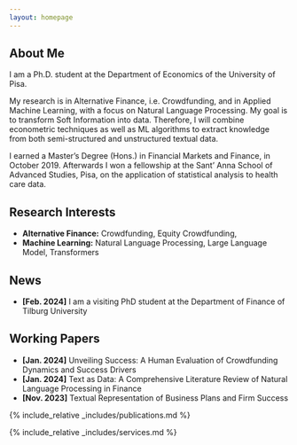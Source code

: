 ```yaml
---
layout: homepage
---
```


## About Me

I am a Ph.D. student at the Department of Economics of the University of Pisa.

My research is in Alternative Finance, i.e. Crowdfunding, and in  Applied Machine Learning, with a focus on Natural Language Processing.
My goal is to transform Soft Information into data.
Therefore, I will combine econometric techniques as well as ML algorithms to extract knowledge from both semi-structured and unstructured textual data.


I earned a Master’s Degree (Hons.) in Financial Markets and Finance, in October 2019.
Afterwards I won a fellowship at the Sant’ Anna School of Advanced Studies, Pisa, on the application of statistical analysis to health care data.

## Research Interests

- **Alternative Finance:** Crowdfunding, Equity Crowdfunding, 
- **Machine Learning:** Natural Language Processing, Large Language Model, Transformers

## News

- **[Feb. 2024]** I am a visiting PhD student at the Department of Finance of Tilburg University  
 

## Working Papers
- **[Jan. 2024]** Unveiling Success: A Human Evaluation of Crowdfunding Dynamics and Success Drivers
- **[Jan. 2024]** Text as Data: A Comprehensive Literature Review of Natural Language Processing in Finance  
- **[Nov. 2023]** Textual Representation of Business Plans and Firm Success


{% include_relative _includes/publications.md %}

{% include_relative _includes/services.md %}
